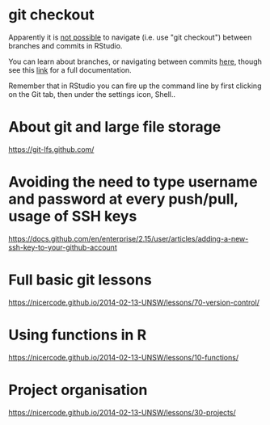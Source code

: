 # git checkout
Apparently it is [not possible](https://r-bio.github.io/intro-git-rstudio/#:~:text=In%20RStudio%2C%20go%20to%20File,column%20on%20the%20GitHub%20website) to navigate (i.e. use "git checkout") between branches and commits in RStudio.

You can learn about branches, or navigating between commits [here](https://www.atlassian.com/git/tutorials/using-branches/git-checkout#:~:text=The%20git%20checkout%20command%20lets,new%20commits%20on%20that%20branch), though see this [link](https://git-scm.com/docs/git-checkout) for a full documentation.

Remember that in RStudio you can fire up the command line by first clicking on the Git tab, then under the settings icon, Shell..

# About git and large file storage
https://git-lfs.github.com/

# Avoiding the need to type username and password at every push/pull, usage of SSH keys
https://docs.github.com/en/enterprise/2.15/user/articles/adding-a-new-ssh-key-to-your-github-account

# Full basic git lessons
https://nicercode.github.io/2014-02-13-UNSW/lessons/70-version-control/

# Using functions in R
https://nicercode.github.io/2014-02-13-UNSW/lessons/10-functions/

# Project organisation
https://nicercode.github.io/2014-02-13-UNSW/lessons/30-projects/
